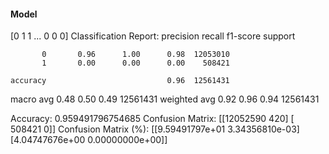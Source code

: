 #### Model
[0 1 1 ... 0 0 0]
Classification Report:
              precision    recall  f1-score   support

           0       0.96      1.00      0.98  12053010
           1       0.00      0.00      0.00    508421

    accuracy                           0.96  12561431
   macro avg       0.48      0.50      0.49  12561431
weighted avg       0.92      0.96      0.94  12561431

Accuracy: 0.959491796754685
Confusion Matrix:
[[12052590      420]
 [  508421        0]]
Confusion Matrix (%):
[[9.59491797e+01 3.34356810e-03]
 [4.04747676e+00 0.00000000e+00]]
